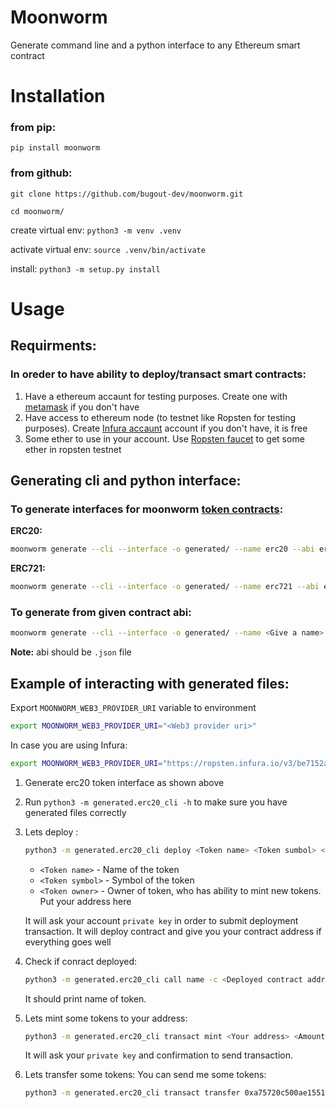 # Moonworm
Generate command line and a python interface to any Ethereum smart contract

# Installation
### from pip:
`pip install moonworm`

### from github:
`git clone https://github.com/bugout-dev/moonworm.git`

`cd moonworm/`

create virtual env: `python3 -m venv .venv`

activate virtual env: `source .venv/bin/activate`

install: `python3 -m setup.py install`

# Usage
## Requirments:
### In oreder to have ability to deploy/transact smart contracts:
1. Have a ethereum accaunt for testing purposes. Create one with [metamask](https://metamask.io/) if you don't have
2. Have access to ethereum node (to testnet like Ropsten for testing purposes). Create [Infura accaunt](https://infura.io/) account if you don't have, it is free
3. Some ether to use in your account. Use [Ropsten faucet](https://faucet.ropsten.be/) to get some ether in ropsten testnet

## Generating cli and python interface:

### To generate interfaces for moonworm [token contracts](https://github.com/bugout-dev/moonworm/tree/main/centipede/fixture/smart_contracts):
**ERC20:** 
```bash 
moonworm generate --cli --interface -o generated/ --name erc20 --abi erc20
```
**ERC721:**
```bash 
moonworm generate --cli --interface -o generated/ --name erc721 --abi erc721
```
### To generate from given contract abi:
```bash 
moonworm generate --cli --interface -o generated/ --name <Give a name> --abi <Path to abi>
```
**Note:** abi should be `.json` file

## Example of interacting with generated files:
Export `MOONWORM_WEB3_PROVIDER_URI` variable to environment 
```bash
export MOONWORM_WEB3_PROVIDER_URI="<Web3 provider uri>"
```

In case you are using Infura:
```bash
export MOONWORM_WEB3_PROVIDER_URI="https://ropsten.infura.io/v3/be7152a5afaa46fba75bbc9ed5f2bc0c"
```

1. Generate erc20 token interface as shown above
2. Run `python3 -m generated.erc20_cli -h` to make sure you have generated files correctly
3. Lets deploy : 
    ``` bash 
    python3 -m generated.erc20_cli deploy <Token name> <Token sumbol> <Token owner> -b generated/erc20_bytecode.bin
    ```
    * `<Token name>` - Name of the token
    * `<Token symbol>` - Symbol of the token
    * `<Token owner>` - Owner of token, who has ability to mint new tokens. Put your address here
    
    It will ask your account `private key` in order to submit deployment transaction.
    It will deploy contract and give you your contract address if everything goes well
4. Check if conract deployed: 
    ``` bash
    python3 -m generated.erc20_cli call name -c <Deployed contract address>
    ```
    
   It should print name of token.
5. Lets mint some tokens to your address:
    ``` bash
    python3 -m generated.erc20_cli transact mint <Your address> <Amount of token to mint> -c <Deployed contract address>
    ```
    
    It will ask your `private key` and confirmation to send transaction.
    
6. Lets transfer some tokens:
    You can send me some tokens:
    ``` bash
    python3 -m generated.erc20_cli transact transfer 0xa75720c500ae1551c08074E5A9849EA92528401D <Amount of token to transfer> -c <Deployed contract address>
    ```

